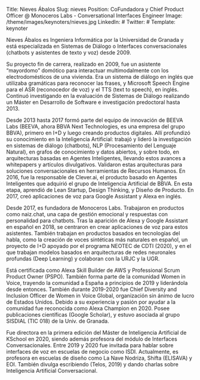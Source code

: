Title: Nieves Ábalos
Slug: nieves
Position: CoFundadora y Chief Product Officer @ Monoceros Labs - Conversational Interfaces Engineer
Image: /theme/images/keynoters/nieves.jpg
LinkedIn: #
Twitter:  #
Template: keynoter


Nieves Ábalos es Ingeniera Informática por la Universidad de Granada y está especializada en Sistemas de Diálogo o Interfaces conversacionales (chatbots y asistentes de texto y voz) desde 2009.

Su proyecto fin de carrera, realizado en 2009, fue un asistente “mayordomo” domótico para interactuar multimodalmente con los electrodomésticos de una vivienda.
Era un sistema de diálogo en inglés que utilizaba gramáticas para reconocer las frases,
y Microsoft Speech Engine para el ASR (reconocedor de voz) y el TTS (text to speech), en inglés. Continuó investigando en la evaluación de Sistemas de Diálogo realizando un Máster en Desarrollo de Software e investigación predoctoral hasta 2013.

Desde 2013 hasta 2017 formó parte del equipo de innovación de BEEVA Labs (BEEVA, ahora BBVA Next Technologies, es una empresa del grupo BBVA),
primero en I+D y luego creando productos digitales. Allí profundizó su conocimiento en la Inteligencia Artificial:
trabajó y lideró la investigación en sistemas de diálogo (chatbots), NLP (Procesamiento del Lenguaje Natural),
en grafos de conocimiento y datos abiertos, y sobre todo, en arquitecturas basadas en Agentes Inteligentes,
llevando estos avances a whitepapers y artículos divulgativos. Validaron estas arquitecturas para soluciones conversacionales en herramientas de Recursos Humanos.
En 2016, fue la responsable de Clever.ai, el producto basado en Agentes Inteligentes que adquirió el grupo de Inteligencia Artificial de BBVA.
En esta etapa, aprendió de Lean Startup, Design Thinking, y Diseño de Producto. En 2017, creó aplicaciones de voz para Google Assistant y Alexa en inglés.

Desde 2017, es fundadora de Monoceros Labs. Trabajaron en productos como naiz.chat, una capa de gestión emocional y respuestas con personalidad para chatbots.
Tras la aparición de Alexa y Google Assistant en español en 2018, se centraron en crear aplicaciones de voz para estos asistentes.
También trabajan en productos basados en tecnologías del habla, como la creación de voces sintéticas más naturales en español,
un proyecto de I+D apoyado por el programa NEOTEC de CDTI (2020), y en el que trabajan modelos basados en arquitecturas de redes neuronales profundas (Deep Learning)
y colaboran con la URJC y la UGR.

Está certificada como Alexa Skill Builder de AWS y Professional Scrum Product Owner (PSPO).
También forma parte de la comunidad Women in Voice, trayendo la comunidad a España a principios de 2019 y liderándola desde entonces.
También durante 2019-2020 fue Chief Diversity and Inclusion Officer de Women in Voice Global, organización sin ánimo de lucro de Estados Unidos.
Debido a su experiencia y pasión por ayudar a la comunidad fue reconocida como Alexa Champion en 2020. Posee publicaciones científicas (Google Scholar),
y estuvo asociada al grupo SISDIAL (TIC 018) de la Univ. de Granada.

Fue directora en la primera edición del Máster de Inteligencia Artificial de KSchool en 2020,
siendo además profesora del módulo de Interfaces Conversacionales. Entre 2019 y 2020 fue invitada para hablar sobre interfaces de voz en escuelas de negocio como ISDI.
Actualmente, es profesora en escuelas de diseño como La Nave Nodriza, Shifta (ELISAVA) y EOI. También divulga escribiendo (Telos, 2019)
y dando charlas sobre Inteligencia Artificial Conversacional.
